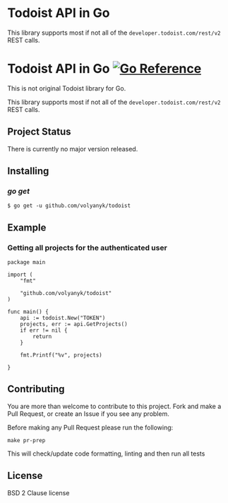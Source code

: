 Todoist API in Go
===============
This library supports most if not all of the `developer.todoist.com/rest/v2` REST
calls.

Todoist API in Go [![Go Reference](https://pkg.go.dev/badge/github.com/volyanyk/todoist.svg)](https://pkg.go.dev/github.com/volyanyk/todoist)
===============

This is not original Todoist library for Go.

This library supports most if not all of the `developer.todoist.com/rest/v2` REST
calls.

## Project Status
There is currently no major version released.


## Installing

### *go get*

    $ go get -u github.com/volyanyk/todoist

## Example

### Getting all projects for the authenticated user

```golang
package main

import (
	"fmt"

	"github.com/volyanyk/todoist"
)

func main() {
	api := todoist.New("TOKEN")
	projects, err := api.GetProjects()
	if err != nil {
		return
	}

	fmt.Printf("%v", projects)

}

```
## Contributing

You are more than welcome to contribute to this project.  Fork and
make a Pull Request, or create an Issue if you see any problem.

Before making any Pull Request please run the following:

```
make pr-prep
```

This will check/update code formatting, linting and then run all tests

## License

BSD 2 Clause license